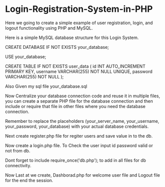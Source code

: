 # Login-Registration-System-in-PHP

Here we going to create a simple example of user registration, login, and logout functionality using PHP and MySQL. 

Here is a simple MySQL database structure for this Login System.

CREATE DATABASE IF NOT EXISTS your_database;

USE your_database;

CREATE TABLE IF NOT EXISTS user_data (
    id INT AUTO_INCREMENT PRIMARY KEY,
    username VARCHAR(255) NOT NULL UNIQUE,
    password VARCHAR(255) NOT NULL
);

Also Given my sql file your_database.sql

Now Centralize your database connection code and reuse it in multiple files, you can create a separate PHP file for the database connection and then include or require that file in other files where you need the database connection. 

Remember to replace the placeholders (your_server_name, your_username, your_password, your_database) with your actual database credentials. 

Next create register.php file for regiter users and save value in to the db.

Now create a login.php file. To Check the user input id password valid or not from db. 

Dont forget to include require_once('db.php'); to add in all files for db connectivity.

Now Last at we create, Dashborad.php for welcome user file and Logout file for the end the session.
